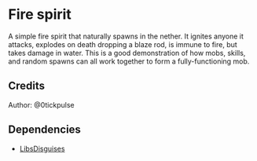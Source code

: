 # Fire spirit

A simple fire spirit that naturally spawns in the nether. It ignites anyone it attacks, explodes on death dropping a blaze rod, is immune to fire, but takes damage in water. This is a good demonstration of how mobs, skills, and random spawns can all work together to form a fully-functioning mob.

## Credits

Author: @0tickpulse

## Dependencies

* [LibsDisguises](https://www.spigotmc.org/resources/libs-disguises-free.81/)
